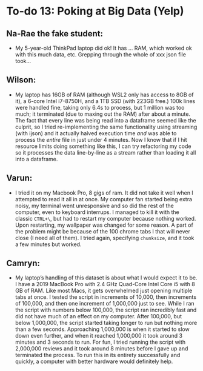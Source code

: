 # To-do 13: Poking at Big Data (Yelp)

## Na-Rae the fake student:
- My 5-year-old ThinkPad laptop did ok! It has ... RAM, which worked ok with this much data, etc. Grepping through the whole of xxx json file took...

## Wilson:
- My laptop has 16GB of RAM (although WSL2 only has access to 8GB of it), a 6-core Intel i7-8750H, and a 1TB SSD (with 223GB free.) 100k lines were handled fine, taking only 6.4s to process, but 1 million was too much; it terminated (due to maxing out the RAM) after about a minute. The fact that every line was being read into a dataframe seemed like the culprit, so I tried re-implementing the same functionality using streaming (with ijson) and it actually halved execution time *and* was able to process the *entire* file in just under 4 minutes. Now I know that if I hit resource limits doing something like this, I can try refactoring my code so it processes the data line-by-line as a stream rather than loading it all into a dataframe.

## Varun:
- I tried it on my Macbook Pro, 8 gigs of ram. It did not take it well when I attempted to read it all in at once. My computer fan started being extra noisy, my terminal went unresponsive and so did the rest of the computer, even to keyboard interrups. I managed to kill it with the classic `CTRL+\`, but had to restart my computer because nothing worked. Upon restarting, my wallpaper was changed for some reason. A part of the problem might be because of the 100 chrome tabs I that will never close (I need all of them). I tried again, specifying `chunksize`, and it took a few minutes but worked.

## Camryn:
- My laptop’s handling of this dataset is about what I would expect it to be. I have a 2019 MacBook Pro with 2.4 GHz Quad-Core Intel Core i5 with 8 GB of RAM. Like most Macs, it gets overwhelmed just opening multiple tabs at once. I tested the script in increments of 10,000, then increments of 100,000, and then one increment of 1,000,000 just to see. While I ran the script with numbers below 100,000, the script ran incredibly fast and did not have much of an effect on my computer. After 100,000, but below 1,000,000, the script started taking longer to run but nothing more than a few seconds. Approaching 1,000,000 is when it started to slow down even further, and when it reached 1,000,000 it took around 3 minutes and 3 seconds to run. For fun, I tried running the script with 2,000,000 reviews and it took around 8 minutes before I gave up and terminated the process.  To run this in its entirety successfully and quickly, a computer with better hardware would definitely help.
